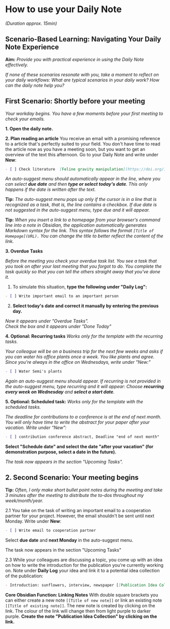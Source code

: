 # How to use your Daily Note
*(Duration approx. 15min)*

## Scenario-Based Learning: Navigating Your Daily Note Experience

**Aim:** *Provide you with practical experience in using the Daily Note effectively.*

*If none of these scenarios resonate with you, take a moment to reflect on your daily workflows: What are typical scenarios in your daily work? How can the daily note help you?*

## First Scenario: Shortly before your meeting

*Your workday begins. You have a few moments before your first meeting to check your emails.*

**1. Open the daily note.**

**2. Plan reading an article**
You receive an email with a promising reference to a article that's perfectly suited to your field. You don't have time to read the article now as you have a meeting soon, but you want to get an overview of the text this afternoon. Go to your Daily Note and write under **New**: 

```markdown
- [ ] Check literature  [Feline gravity manipulation](https://doi.org/10.48550/arXiv.2503.22919)
```       

*An auto-suggest menu should automatically appear in the line, where you can select **due date** and then **type or select today's date**. This only happens if the date is written after the text.*
   
**Tip:** *The auto-suggest menu pops up only if the cursor is in a line that is recognized as a task, that is, the line contains a checkbox. If due date is not suggested in the auto-suggest menu, type due and it will appear.*

**Tip:** *When you insert a link to a homepage from your browser's command line into a note in Obsidian, the application automatically generates Markdown syntax for the link. This syntax follows the format `[Title of Homepage](URL).` You can change the title to better reflect the content of the link.*

**3. Overdue Tasks**

*Before the meeting you check your overdue task list. You see a task that you took on after your last meeting that you forgot to do. You complete the task quickly so that you can tell the others straight away that you've done it.*

1. To simulate this situation, **type the following under "Daily Log":**

```markdown
- [ ] Write important email to an important person
```     

2. **Select today's date and correct it manually by entering the previous day.**

*Now it appears under "Overdue Tasks".*<br>
*Check the box and it appears under "Done Today"*

**4. Optional: Recurring tasks**
*Works only for the template with the recurring tasks.*

*Your colleague will be on a business trip for the next few weeks and asks if you can water his office plants once a week. You like plants and agree. Since you're always in the office on Wednesdays, write under "New:"* 

```markdown
- [ ] Water Semi's plants
```         

*Again an auto-suggest menu should appear. If recurring is not provided in the auto-suggest menu, type *recurring* and it will appear: Choose **recurring every week on Wednesday** and **select a start date**.*

**5. Optional: Scheduled task:**
*Works only for the template with the scheduled tasks.*

*The deadline for contributions to a conference is at the end of next month. You will only have time to write the abstract for your paper after your vacation. Write under “New”:*

```markdown
- [ ] contribution conference abstract, Deadline "end of next month" 
```   

**Select "Schedule date" and select the date "after your vacation" (for demonstration purpose, select a date in the future).**

*The task now appears in the section "Upcoming Tasks".*

## 2. Second Scenario: Your meeting begins
**Tip:** *Often, I only make short bullet point notes during the meeting and take 3 minutes after the meeting to distribute the to-dos throughout my week/month/year.*

2.1 You take on the task of writing an important email to a cooperation partner for your project. However, the email shouldn't be sent until next Monday. Write under **New**: 
```markdown
- [ ] Write email to cooperation partner
```         
Select **due date** and **next Monday** in the auto-suggest menu.

The task now appears in the section "Upcoming Tasks"

2.3 While your colleagues are discussing a topic, you come up with an idea on how to write the introduction for the publication you're currently working on. Note under **Daily Log** your idea and link it to a potential idea collection of the publication: 

```markdown
- Introduction: sunflowers, interview, newspaper [[Publication Idea Collection]]
```         

**Core Obsidian Function: Linking Notes**
With double square brackets you can either create a new note `[[Title of new note]]`
or link an existing note `[[Title of existing note]]`.
The new note is created by clicking on the link. The colour of the link will change then from light purple to darker purple.
**Create the note "Publication Idea Collection" by clicking on the link.**


